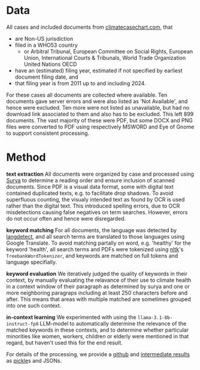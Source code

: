 # Data

All cases and included documents from [climatecasechart.com](https://climatecasechart.com/non-us-jurisdiction/), that

 - are Non-US jurisdiction
 - filed in a WHO53 country
   - or Arbitral Tribunal, European Committee on Social Rights, European Union, International Courts & Tribunals, World Trade Organization United Nations OECD
 - have an (estimated) filing year, estimated if not specified by earliest document filing date, and
 - that filing year is from 2011 up to and including 2024.

For these cases all documents are collected where available. Ten documents gave server errors and were also listed as 'Not Available', and hence were excluded. Ten more were not listed as unavailable, but had no download link associated to them and also has to be excluded. This left 899 documents. The vast majority of these were PDF, but some DOCX and PNG files were converted to PDF using respectively MSWORD and Eye of Gnome to support consistent processing.

# Method

**text extraction** All documents were organized by case and processed using [Surya](https://github.com/VikParuchuri/surya) to determine a reading order and ensure inclusion of scanned documents. Since PDF is a visual data format, some with digital text contained duplicated texts, e.g. to facilitate drop shadows. To avoid superfluous counting, the visualy intended text as found by OCR is used rather than the digital text. This introduced spelling errors, due to OCR misdetections causing false negatives on term searches. However, errors do not occur often and hence were disregarded.

**keyword matching** For all documents, the language was detected by [langdetect](https://github.com/Mimino666/langdetect), and all search terms are translated to those languages using Google Translate. To avoid matching partally on word, e.g. 'healthy' for the keyword 'health', all search terms and PDFs were tokenized using [nltk](https://www.nltk.org/)'s `TreebankWordTokenizer`, and keywords are matched on full tokens and language specifially.

**keyword evaluation** We iteratively judged the quality of keywords in their context, by manually evaluating the relavance of their use to climate health in a context window of their paragraph as determined by surya and one or more neighboring paragraps including at least 250 characters before and after. This means that areas with multiple matched are sometimes grouped into one such context.

**in-context learning** We experimented with using the `llama-3.1-8b-instruct-fp8` LLM-model to automatically determine the relevance of the matched keywords in these contexts, and to determine whether particular minorities like women, workers, children or elderly were mentioned in that regard, but haven't used this for the end result.


For details of the processing, we provide a [github](https://github.com/UG-Team-Data-Science/united_nations_climatecasechart/tree/main) and [intermediate results](https://huggingface.co/datasets/prhbrt/united_nations_climatecasechart/) as [pickle](https://docs.python.org/3/library/pickle.html)s and JSONs.
